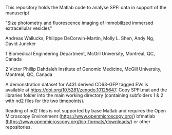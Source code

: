This repository holds the Matlab code to analyse SPFI data in support of the manuscript

"Size photometry and fluorescence imaging of immobilized immersed extracellular vesicles"

Andreas Wallucks, Philippe DeCorwin-Martin, Molly L. Shen, Andy Ng, David Juncker

1 Biomedical Engineering Department, McGill University, Montreal, QC, Canada

2 Victor Phillip Dahdaleh Institute of Genomic Medicine, McGill University, Montreal, QC, Canada


A demonstration dataset for A431 derived CD63-GFP tagged EVs is available at https://doi.org/10.5281/zenodo.10125647.
Copy SPFI.mat and the libraries folder into the main working directory (containing subfolders 1 & 2 with nd2 files for the two timepoints).

Reading of nd2 files is not supported by base Matlab and requires the Open Microscopy Environment (https://www.openmicroscopy.org/) bfmatlab (https://www.openmicroscopy.org/bio-formats/downloads/) or other repositories.
